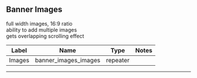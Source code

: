 ## Banner Images
full width images, 16:9 ratio </br>
ability to add multiple images </br>
gets overlapping scrolling effect

<table class="ll-fields-table">
  <thead>
    <th>Label</th>
    <th>Name</th>
    <th>Type</th>
    <th>Notes</th>
  </thead>
  <tbody>
        <tr>
          <td>Images</td>
          <td>banner_images_images</td>
          <td>repeater</td>
          <td></td>
        </tr>
  </tbody>
</table>

***
